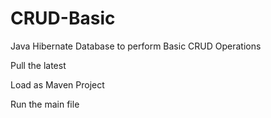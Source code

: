 # CRUD-Basic
 Java Hibernate Database to perform Basic CRUD Operations

Pull the latest

Load as Maven Project

Run the main file

